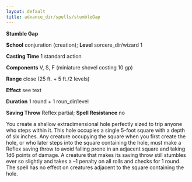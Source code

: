 ```yaml
---
layout: default
title: advance_dir/spells/stumbleGap
---
```

 **Stumble Gap**

**School** conjuration (creation); **Level** sorcere_dir/wizard 1

**Casting Time** 1 standard action

**Components** V, S, F (miniature shovel costing 10 gp)

**Range** close (25 ft. + 5 ft./2 levels)

**Effect** see text

**Duration** 1 round + 1 roun_dir/level

**Saving Throw** Reflex partial; **Spell Resistance** no

You create a shallow extradimensional hole perfectly sized to trip anyone who steps within it. This hole occupies a single 5-foot square with a depth of six inches. Any creature occupying the square when you first create the hole, or who later steps into the square containing the hole, must make a Reflex saving throw to avoid falling prone in an adjacent square and taking 1d6 points of damage. A creature that makes its saving throw still stumbles ever so slightly and takes a –1 penalty on all rolls and checks for 1 round. The spell has no effect on creatures adjacent to the square containing the hole.

